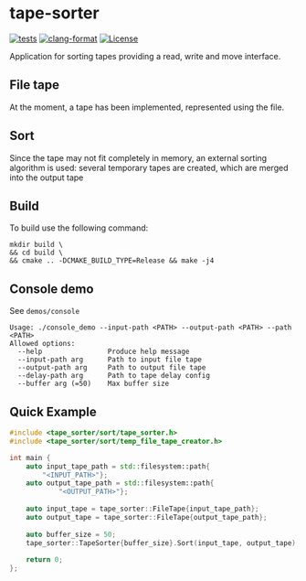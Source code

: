 # tape-sorter
[![tests](https://github.com/kirill-ivanov-a/tape-sorter/actions/workflows/tests.yml/badge.svg?branch=main)](https://github.com/kirill-ivanov-a/tape-sorter/actions/workflows/tests.yml)
[![clang-format](https://github.com/kirill-ivanov-a/tape-sorter/actions/workflows/clang_format.yml/badge.svg?branch=main)](https://github.com/kirill-ivanov-a/tape-sorter/actions/workflows/clang_format.yml)
[![License](https://img.shields.io/badge/License-Apache_2.0-blue.svg)](https://opensource.org/licenses/Apache-2.0)

Application for sorting tapes providing a read, write and move interface.
## File tape
At the moment, a tape has been implemented, represented using the file.
## Sort
Since the tape may not fit completely in memory, an external sorting algorithm is used: several 
temporary tapes are created, which are merged into the output tape
## Build
To build use the following command:
```shell
mkdir build \
&& cd build \
&& cmake .. -DCMAKE_BUILD_TYPE=Release && make -j4
```
## Console demo
See `demos/console`
```shell
Usage: ./console_demo --input-path <PATH> --output-path <PATH> --path <PATH>
Allowed options:
  --help                Produce help message
  --input-path arg      Path to input file tape
  --output-path arg     Path to output file tape
  --delay-path arg      Path to tape delay config
  --buffer arg (=50)    Max buffer size
```
## Quick Example

```c++
#include <tape_sorter/sort/tape_sorter.h>
#include <tape_sorter/sort/temp_file_tape_creator.h>

int main {
    auto input_tape_path = std::filesystem::path{
        "<INPUT_PATH>"};
    auto output_tape_path = std::filesystem::path{
            "<OUTPUT_PATH>"};
    
    auto input_tape = tape_sorter::FileTape{input_tape_path};
    auto output_tape = tape_sorter::FileTape{output_tape_path};
    
    auto buffer_size = 50;
    tape_sorter::TapeSorter{buffer_size}.Sort(input_tape, output_tape);
    
    return 0;
};
```


